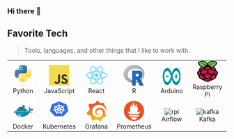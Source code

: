 ### Hi there 👋


<h2 align="left" id="macropower-tech">Favorite Tech</h2>

> Tools, languages, and other things that I like to work with.

<table>
  <tr>
    <td align="center" width="96">
      <a>
        <img src="./img/python-original.svg" width="48" height="48" alt="Python" />
      </a>
      <br>Python
    </td>
    <td align="center" width="96">
      <a>
        <img src="./img/javascript-original.svg" width="48" height="48" alt="JavaScript" />
      </a>
      <br>JavaScript
    </td>
    <td align="center" width="96">
      <a>
        <img src="./img/react-original.svg" width="48" height="48" alt="React" />
      </a>
      <br>React
    </td>
    <td align="center" width="96">
      <a>
        <img src="./img/Rlogo.svg" width="48" height="48" alt="R" />
      </a>
      <br>R
    </td>
    <td align="center" width="96">
      <a>
        <img src="./img/arduino.png" width="48" height="48" alt="arduino" />
      </a>
      <br>Arduino
    </td>
    <td align="center" width="96">
      <a>
        <img src="./img/RPi-Logo-SCREEN.png" width="48" height="48" alt="rpi" />
      </a>
      <br>Raspberry Pi
    </td>
  <tr>
    <td align="center" width="96"> 
      <a>
        <img src="./img/docker-original.svg" width="48" height="48" alt="Docker" />
      </a>
      <br>Docker
    </td>
    <td align="center" width="96">
      <a>
        <img src="https://raw.githubusercontent.com/cncf/artwork/master/projects/kubernetes/icon/color/kubernetes-icon-color.svg" width="48" height="48" alt="Kubernetes" />
      </a>
      <br>Kubernetes
    </td>
    <td align="center" width="96">
      <a>
        <img src="https://raw.githubusercontent.com/grafana/grafana/master/public/img/grafana_icon.svg" width="48" height="48" alt="Grafana" />
      </a>
      <br>Grafana
    </td>
    <td align="center" width="96">
      <a>
        <img src="https://github.com/cncf/artwork/blob/master/projects/prometheus/icon/color/prometheus-icon-color.svg" width="48" height="48" alt="Prometheus" />
      </a>
      <br>Prometheus
    </td>
    <td align="center" width="96">
      <a>
        <img src="https://airflow.apache.org/docs/apache-airflow/stable/_images/pin_large.png" width="48" height="48" alt="rpi" />
      </a>
      <br>Airflow
    </td>
    <td align="center" width="96">
      <a>
        <img src="https://svn.apache.org/repos/asf/kafka/site/logos/kafka-logo-no-text.png" width="48" height="48" alt="kafka" />
      </a>
      <br>Kafka
    </td>
  </tr>
</table>